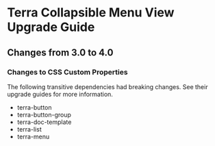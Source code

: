 # Terra Collapsible Menu View Upgrade Guide

## Changes from 3.0 to 4.0

### Changes to CSS Custom Properties

The following transitive dependencies had breaking changes. See their upgrade guides for more information.
* terra-button
* terra-button-group
* terra-doc-template
* terra-list
* terra-menu
